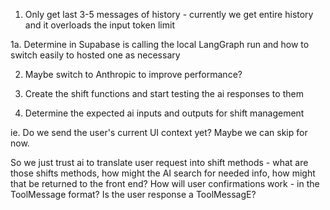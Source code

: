 1. Only get last 3-5 messages of history - currently we get entire history and it overloads the input token limit 

1a. Determine in Supabase is calling the local LangGraph run and how to switch easily to hosted one as necessary 

2. Maybe switch to Anthropic to improve performance? 

3. Create the shift functions and start testing the ai responses to them 

4. Determine the expected ai inputs and outputs for shift management 

ie. Do we send the user's current UI context yet? Maybe we can skip for now. 

So we just trust ai to translate user request into shift methods - what are those shifts methods, how might the AI search for needed info, 
how might that be returned to the front end? How will user confirmations work - in the ToolMessage format? Is the user response a ToolMessagE? 